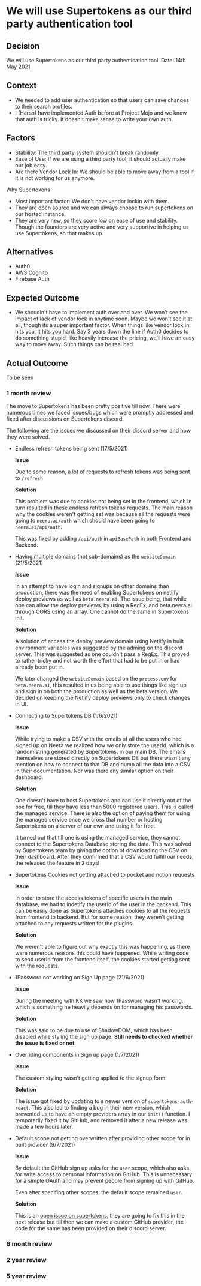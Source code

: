 # We will use Supertokens as our third party authentication tool

## Decision

We will use Supertokens as our third party authentication tool. Date: 14th May 2021

## Context

* We needed to add user authentication so that users can save changes to their search profiles.
* I \(Harsh\) have implemented Auth before at Project Mojo and we know that auth is tricky. It doesn't make sense to write your own auth.

## Factors

* Stability: The third party system shouldn't break randomly.
* Ease of Use: If we are using a third party tool, it should actually make our job easy.
* Are there Vendor Lock In: We should be able to move away from a tool if it is not working for us anymore.

Why Supertokens

* Most important factor: We don't have vendor lockin with them.
* They are open source and we can always choose to run supertokens on our hosted instance.
* They are very new, so they score low on ease of use and stability. Though the founders are very active and very supportive in helping us use Supertokens, so that makes up.

## Alternatives

* Auth0
* AWS Cognito
* Firebase Auth

## Expected Outcome

* We shoudln't have to implement auth over and over. We won't see the impact of lack of vendor lock in anytime soon. Maybe we won't see it at all, though its a super important factor. When things like vendor lock in hits you, it hits you hard. Say 3 years down the line if Auth0 decides to do something stupid, like heavily increase the pricing, we'll have an easy way to move away. Such things can be real bad.

## Actual Outcome

To be seen

### 1 month review

The move to Supertokens has been pretty positive till now. There were numerous times we faced issues/bugs which were promptly addressed and fixed after discussions on Supertokens discord.

The following are the issues we discussed on their discord server and how they were solved.

* Endless refresh tokens being sent \(17/5/2021\)

  **Issue**

  Due to some reason, a lot of requests to refresh tokens was being sent to `/refresh`

  **Solution**

  This problem was due to cookies not being set in the frontend, which in turn resulted in these endless refresh tokens requests. The main reason why the cookies weren't getting set was because all the requests were going to `neera.ai/auth` which should have been going to `neera.ai/api/auth`.

  This was fixed by adding `/api/auth` in `apiBasePath` in both Frontend and Backend.

* Having multiple domains \(not sub-domains\) as the `websiteDomain` \(21/5/2021\)

  **Issue**

  In an attempt to have login and signups on other domains than production, there was the need of enabling Supertokens on netlify deploy previews as well as `beta.neera.ai`. The issue being, that while one can allow the deploy previews, by using a RegEx, and beta.neera.ai through CORS using an array. One cannot do the same in Supertokens init.

  **Solution**

  A solution of access the deploy preview domain using Netlify in built environment variables was suggested by the adming on the discord server. This was suggested as one couldn't pass a RegEx. This proved to rather tricky and not worth the effort that had to be put in or had already been put in.

  We later changed the `websiteDomain` based on the `process.env` for `beta.neera.ai`, this resulted in us being able to use things like sign up and sign in on both the production as well as the beta version. We decided on keeping the Netlify deploy previews only to check changes in UI.

* Connecting to Supertokens DB \(1/6/2021\)

  **Issue**

  While trying to make a CSV with the emails of all the users who had signed up on Neera we realized how we only store the userId, which is a random string generated by Supertokens, in our main DB. The emails themselves are stored directly on Supertokens DB but there wasn't any mention on how to connect to that DB and dump all the data into a CSV in their documentation. Nor was there any similar option on their dashboard.

  **Solution**

  One doesn't have to host Supertokens and can use it directly out of the box for free, till they have less than 5000 registered users. This is called the managed service. There is also the option of paying them for using the managed service once we cross that number or hosting Supertokens on a server of our own and using it for free.

  It turned out that till one is using the managed service, they cannot connect to the Supertokens Database storing the data. This was solved by Supertokens team by giving the option of downloading the CSV on their dashboard. After they confirmed that a CSV would fulfill our needs, the released the feature in 2 days!

* Supertokens Cookies not getting attached to pocket and notion requests

  **Issue**

  In order to store the access tokens of specific users in the main database, we had to indetify the userId of the user in the backend. This can be easily done as Supertokens attaches cookies to all the requests from frontend to backend. But for some reason, they weren't getting attached to any requests written for the plugins.

  **Solution**

  We weren't able to figure out why exactly this was happening, as there were numerous reasons this could have happened. While writing code to send userId from the frontend itself, the cookies started getting sent with the requests.

* 1Password not working on Sign Up page \(21/6/2021\)

  **Issue**

  During the meeting with KK we saw how 1Password wasn't working, which is something he heavily depends on for managing his passwords.

  **Solution**

  This was said to be due to use of ShadowDOM, which has been disabled while styling the sign up page. **Still needs to checked whether the issue is fixed or not**.

* Overriding components in Sign up page \(1/7/2021\)

  **Issue**

  The custom styling wasn't getting applied to the signup form.

  **Solution**

  The issue got fixed by updating to a newer version of `supertokens-auth-react`. This also led to finding a bug in their new version, which prevented us to have an empty providers array in our `init()` function. I temporarily fixed it by GitHub, and removed it after a new release was made a few hours later.

* Default scope not getting overwritten after providing other scope for in built provider \(9/7/2021\)

  **Issue**

  By default the GitHub sign up asks for the `user` scope, which also asks for write access to personal information on GitHub. This is unnecessary for a simple OAuth and may prevent people from signing up with GitHub.

  Even after specifing other scopes, the default scope remained `user`.

  **Solution**

  This is an [open issue on supertokens](https://github.com/supertokens/supertokens-node/issues/148), they are going to fix this in the next release but till then we can make a custom GitHub provider, the code for the same has been provided on their discord server.

### 6 month review

### 2 year review

### 5 year review

